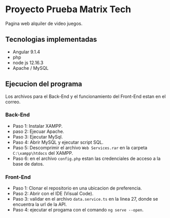 # Proyecto Prueba Matrix Tech

Pagina web alquiler de video juegos.

## Tecnologias implementadas

- Angular 9.1.4
- php
- node js 12.16.3
- Apache / MySQL

## Ejecucion del programa

Los archivos para el Back-End y el funcionamiento del Front-End estan en el correo.

### Back-End
- Paso 1: Instalar XAMPP.
- paso 2: Ejecuar Apache.
- Paso 3: Ejecutar MySql.
- Paso 4: Abrir MySQL y ejecutar script SQL.
- Paso 5: Descomprimir el archivo `Web Services.rar` en la carpeta `C:\xampp\htdocs` del XAMPP.
- Paso 6: en el archivo `config.php` estan las credenciales de acceso a la base de datos.

### Front-End
- Paso 1: Clonar el repositorio en una ubicacion de preferencia.
- Paso 2: Abrir con el IDE (Visual Code).
- Paso 3: validar en el archivo `data.service.ts` en la linea 27, donde se encuentra la url de la API.
- Paso 4: ejecutar el progama con el comando `ng serve --open`.

